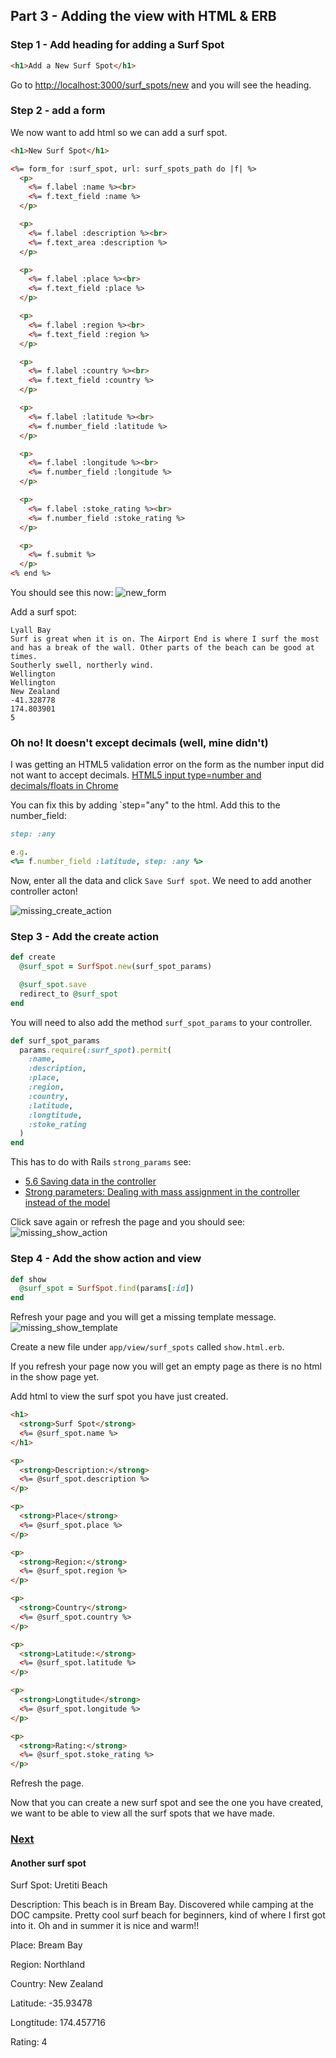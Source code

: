 ## Part 3 - Adding the view with HTML & ERB

### Step 1 - Add heading for adding a Surf Spot

```html
<h1>Add a New Surf Spot</h1>
```
Go to [http://localhost:3000/surf_spots/new](http://localhost:3000/surf_spots/new) and you will see the heading.

### Step 2 - add a form
We now want to add html so we can add a surf spot.

```html
<h1>New Surf Spot</h1>

<%= form_for :surf_spot, url: surf_spots_path do |f| %>
  <p>
    <%= f.label :name %><br>
    <%= f.text_field :name %>
  </p>

  <p>
    <%= f.label :description %><br>
    <%= f.text_area :description %>
  </p>

  <p>
    <%= f.label :place %><br>
    <%= f.text_field :place %>
  </p>

  <p>
    <%= f.label :region %><br>
    <%= f.text_field :region %>
  </p>

  <p>
    <%= f.label :country %><br>
    <%= f.text_field :country %>
  </p>

  <p>
    <%= f.label :latitude %><br>
    <%= f.number_field :latitude %>
  </p>

  <p>
    <%= f.label :longitude %><br>
    <%= f.number_field :longitude %>
  </p>

  <p>
    <%= f.label :stoke_rating %><br>
    <%= f.number_field :stoke_rating %>
  </p>

  <p>
    <%= f.submit %>
  </p>
<% end %>
```

You should see this now:
![new_form](images/new_surf_spot.png)

Add a surf spot:
```
Lyall Bay
Surf is great when it is on. The Airport End is where I surf the most and has a break of the wall. Other parts of the beach can be good at times.
Southerly swell, northerly wind.
Wellington
Wellington
New Zealand
-41.328778
174.803901
5
```

### Oh no! It doesn't except decimals (well, mine didn't)

I was getting an HTML5 validation error on the form as the number input did not want to accept decimals.
[HTML5 input type=number and decimals/floats in Chrome](https://www.isotoma.com/blog/2012/03/02/html5-input-typenumber-and-decimalsfloats-in-chrome/)

You can fix this by adding `step="any" to the html.
Add this to the number_field:
```ruby
step: :any

e.g.
<%= f.number_field :latitude, step: :any %>
```

Now, enter all the data and click `Save Surf spot`. We need to add another controller acton!

![missing_create_action](images/missing_create_action.png)

### Step 3 - Add the create action

```ruby
def create
  @surf_spot = SurfSpot.new(surf_spot_params)

  @surf_spot.save
  redirect_to @surf_spot
end
```

You will need to also add the method `surf_spot_params` to your controller.
```ruby
def surf_spot_params
  params.require(:surf_spot).permit(
    :name,
    :description,
    :place,
    :region,
    :country,
    :latitude,
    :longtitude,
    :stoke_rating
  )
end
```

This has to do with Rails `strong_params` see:
- [5.6 Saving data in the controller](http://guides.rubyonrails.org/getting_started.html#saving-data-in-the-controller)
- [Strong parameters: Dealing with mass assignment in the controller instead of the model](http://weblog.rubyonrails.org/2012/3/21/strong-parameters/)

Click save again or refresh the page and you should see:
![missing_show_action](images/missing_show_action.png)


### Step 4 - Add the show action and view

```ruby
def show
  @surf_spot = SurfSpot.find(params[:id])
end
```
Refresh your page and you will get a missing template message.
![missing_show_template](images/show_missing_template.png)

Create a new file under `app/view/surf_spots` called `show.html.erb`.

If you refresh your page now you will get an empty page as there is no html in the show page yet.

Add html to view the surf spot you have just created.

```html
<h1>
  <strong>Surf Spot</strong>
  <%= @surf_spot.name %>
</h1>

<p>
  <strong>Description:</strong>
  <%= @surf_spot.description %>
</p>

<p>
  <strong>Place</strong>
  <%= @surf_spot.place %>
</p>

<p>
  <strong>Region:</strong>
  <%= @surf_spot.region %>
</p>

<p>
  <strong>Country</strong>
  <%= @surf_spot.country %>
</p>

<p>
  <strong>Latitude:</strong>
  <%= @surf_spot.latitude %>
</p>

<p>
  <strong>Longtitude</strong>
  <%= @surf_spot.longitude %>
</p>

<p>
  <strong>Rating:</strong>
  <%= @surf_spot.stoke_rating %>
</p>
```

Refresh the page.

Now that you can create a new surf spot and see the one you have created, we want to be able to view all the surf spots that we have made.

### [Next](/4_my_go_surf_project.md)

#### Another surf spot

Surf Spot: Uretiti Beach

Description: This beach is in Bream Bay. Discovered while camping at the DOC campsite. Pretty cool surf beach for beginners, kind of where I first got into it. Oh and in summer it is nice and warm!!

Place: Bream Bay

Region: Northland

Country: New Zealand

Latitude: -35.93478

Longtitude: 174.457716

Rating: 4
